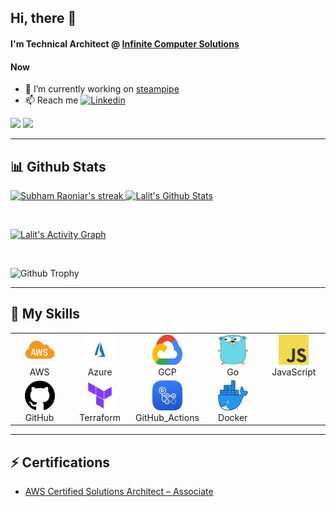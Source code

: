 ## Hi, there 👋 

#### I'm Technical Architect @ [Infinite Computer Solutions](https://www.infinite.com/)

#### Now
- 🔭  I’m currently working on [steampipe](https://steampipe.io/)<br />
- 📫  Reach me [![Linkedin](https://img.shields.io/badge/-LinkedIn-0073b1?style=social&logo=Linkedin&link=https://www.linkedin.com/in/lb1993/)](https://www.linkedin.com/in/lb1993/)

[![](https://komarev.com/ghpvc/?username=lalitlab&color=green&label=Profile%20Views)](https://github.com/lalitlab/lalitlab)
[![](https://img.shields.io/github/followers/lalitlab?label=GitHub%20Followers)](https://github.com/LalitLab?tab=followers)

---

## 📊 Github Stats

<p align="left">
    <a href="https://github.com/lalitlab">
        <img title="🔥 Get streak stats for your profile at git.io/streak-stats" alt="Subham Raoniar's streak" src="https://github-readme-streak-stats.herokuapp.com/?user=lalitlab&theme=black-ice&hide_border=true&stroke=0000&background=060A0CD0"/>
    </a>
    <a href="https://github.com/lalitlab"><img alt="Lalit's Github Stats" src="https://github-readme-stats.vercel.app/api?username=lalitlab&show_icons=true&count_private=true&theme=react&hide_border=true&bg_color=0D1117" />
    </a>
</p>
<br/>

<p align="left">
<a href="https://github.com/lalitlab/github-readme-activity-graph"><img alt="Lalit's Activity Graph" src="https://activity-graph.herokuapp.com/graph?username=lalitlab&bg_color=0D1117&color=5BCDEC&line=5BCDEC&point=FFFFFF&hide_border=true" /></a>
</p>
<br/>

![Github Trophy](https://github-profile-trophy.vercel.app/?username=lalitlab)

---

## 🚀 My Skills

<table align="center">
  <tr>
    <td align="center" width="96">
      <a href="#lalitlab">
        <img src="./media/aws.png" width="48" height="48" alt="AWS" />
      </a>
      <br>AWS
    </td>
    <td align="center" width="96">
      <a href="#lalitlab">
        <img src="./media/azure.png" width="48" height="48" alt="Azure" />
      </a>
      <br>Azure
    </td>
    <td align="center" width="96">
      <a href="#lalitlab">
        <img src="./media/gcp.png" width="48" height="48" alt="GCP" />
      </a>
      <br>GCP
    </td>
    <td align="center" width="96">
      <a href="#lalitlab">
        <img src="./media/golang.png" width="48" height="48" alt="Go" />
      </a>
      <br>Go
    </td>
    <td align="center" width="96">
      <a href="#lalitlab">
        <img src="./media/javascript.png" width="48" height="48" alt="JS" />
      </a>
      <br>JavaScript
    </td>
  </tr>
  <tr>
    <td align="center" width="96">
      <a href="#lalitlab">
        <img src="./media/github.png" width="48" height="48" alt="GitHub" />
      </a>
      <br>GitHub
    </td>
    <td align="center" width="96">
      <a href="#lalitlab">
        <img src="./media/terraform.png" width="48" height="48" alt="Terraform" />
      </a>
      <br>Terraform
    </td>
    <td align="center" width="96">
      <a href="#lalitlab" >
        <img src="./media/github-actions.png" width="48" height="48" alt="GitHub_Actions" />
      </a>
      <br>GitHub_Actions
    </td>
    <td align="center" width="96">
      <a href="#lalitlab">
        <img src="./media/docker.png" width="48" height="48" alt="Docker" />
      </a>
      <br>Docker
    </td>
  </tr>
</table>

---

## ⚡ Certifications

- [AWS Certified Solutions Architect – Associate](https://www.credly.com/badges/cd161d44-dbd7-4999-b3ed-f56fbc1deeb7)

